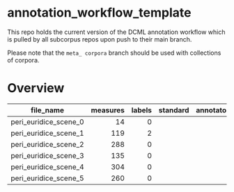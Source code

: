 # annotation_workflow_template

This repo holds the current version of the DCML annotation workflow which is pulled by all subcorpus repos upon push to their main branch. 

Please note that the `meta_ corpora` branch should be used with collections of corpora.


# Overview
|      file_name      |measures|labels|standard|annotators|reviewers|
|---------------------|-------:|-----:|--------|----------|---------|
|peri_euridice_scene_0|      14|     0|        |          |         |
|peri_euridice_scene_1|     119|     2|        |          |         |
|peri_euridice_scene_2|     288|     0|        |          |         |
|peri_euridice_scene_3|     135|     0|        |          |         |
|peri_euridice_scene_4|     304|     0|        |          |         |
|peri_euridice_scene_5|     260|     0|        |          |         |
